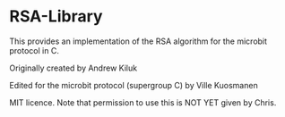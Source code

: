 RSA-Library
===========

This provides an implementation of the RSA algorithm for the microbit protocol in C.

Originally created by Andrew Kiluk

Edited for the microbit protocol (supergroup C) by Ville Kuosmanen

MIT licence. Note that permission to use this is NOT YET given by Chris.
